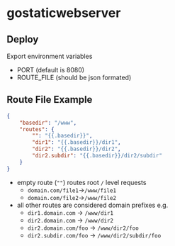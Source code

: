 # gostaticwebserver

## Deploy

Export environment variables

 - PORT (default is 8080)
 - ROUTE_FILE (should be json formated)

## Route File Example

``` json
{
    "basedir": "/www",
    "routes": {
	    "": "{{.basedir}}",
	    "dir1": "{{.basedir}}/dir1",
	    "dir2": "{{.basedir}}/dir2",
	    "dir2.subdir": "{{.basedir}}/dir2/subdir"
    }
}
```

 - empty route (`""`) routes root `/` level requests
   - `domain.com/file1`->`/www/file1`
   - `domain.com/file2`->`/www/file2`
 - all other routes are considered domain prefixes e.g.
   - `dir1.domain.com` -> `/www/dir1`
   - `dir2.domain.com` -> `/www/dir2`
   - `dir2.domain.com/foo` -> `/www/dir2/foo`
   - `dir2.subdir.com/foo` -> `/www/dir2/subdir/foo`
